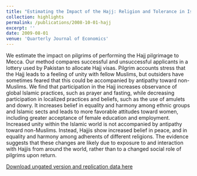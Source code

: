 ```yaml
---
title: "Estimating the Impact of the Hajj: Religion and Tolerance in Islam’s Global Gathering"
collection: highlights
permalink: /publications/2008-10-01-hajj
excerpt: ''
date: 2009-08-01
venue: 'Quarterly Journal of Economics'
---
```

We estimate the impact on pilgrims of performing the Hajj pilgrimage to Mecca. Our method compares successful and unsuccessful applicants in a lottery used by Pakistan to allocate Hajj visas. Pilgrim accounts stress that the Hajj leads to a feeling of unity with fellow Muslims, but outsiders have sometimes feared that this could be accompanied by antipathy toward non-Muslims. We find that participation in the Hajj increases observance of global Islamic practices, such as prayer and fasting, while decreasing participation in localized practices and beliefs, such as the use of amulets and dowry. It increases belief in equality and harmony among ethnic groups and Islamic sects and leads to more favorable attitudes toward women, including greater acceptance of female education and employment. Increased unity within the Islamic world is not accompanied by antipathy toward non-Muslims. Instead, Hajjis show increased belief in peace, and in equality and harmony among adherents of different religions. The evidence suggests that these changes are likely due to exposure to and interaction with Hajjis from around the world, rather than to a changed social role of pilgrims upon return.

[Download ungated version and replication data here](https://osf.io/preprints/socarxiv/a7q5m/)
